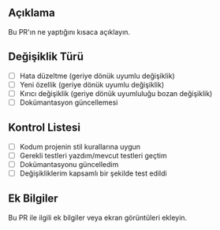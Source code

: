 ## Açıklama
Bu PR'ın ne yaptığını kısaca açıklayın.

## Değişiklik Türü
- [ ] Hata düzeltme (geriye dönük uyumlu değişiklik)
- [ ] Yeni özellik (geriye dönük uyumlu değişiklik)
- [ ] Kırıcı değişiklik (geriye dönük uyumluluğu bozan değişiklik)
- [ ] Dokümantasyon güncellemesi

## Kontrol Listesi
- [ ] Kodum projenin stil kurallarına uygun
- [ ] Gerekli testleri yazdım/mevcut testleri geçtim
- [ ] Dokümantasyonu güncelledim
- [ ] Değişikliklerim kapsamlı bir şekilde test edildi

## Ek Bilgiler
Bu PR ile ilgili ek bilgiler veya ekran görüntüleri ekleyin.
